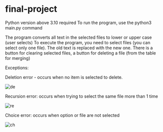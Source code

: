 # final-project

Python version above 3.10 required
To run the program, use the python3 main.py command


The program converts all text in the selected files to lower or upper case (user selects)
To execute the program, you need to select files (you can select only one file). The old text is replaced with the new one.
There is a button for clearing selected files, a button for deleting a file (from the table for merging)


Exceptions:

Deletion error - occurs when no item is selected to delete.

![de](https://user-images.githubusercontent.com/106014646/170174393-2c21b9af-4b07-47a8-b11d-353802119479.png)


Recursion error: occurs when trying to select the same file more than 1 time

![re](https://user-images.githubusercontent.com/106014646/170174465-49503691-2c0b-429f-9374-aecce678a75e.png)


Choice error: occurs when option or file are not selected

![ch](https://user-images.githubusercontent.com/106014646/170174333-a9abbe5e-e828-47f2-9ac3-e1194e6d8568.png)
